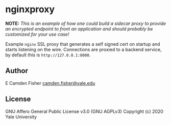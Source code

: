 # nginxproxy

**NOTE:** *This is an example of how one could build a sidecar proxy to provide an encrypted endpoint to front an application and should probably be customized for your use case!*

Example `nginx` SSL proxy that generates a self signed cert on startup and starts listening on the wire.  Connections are proxied to a backend service, by default this is `http://127.0.0.1:8080`.

## Author

E Camden Fisher <camden.fisher@yale.edu>

## License

GNU Affero General Public License v3.0 (GNU AGPLv3)
Copyright (c) 2020 Yale University
